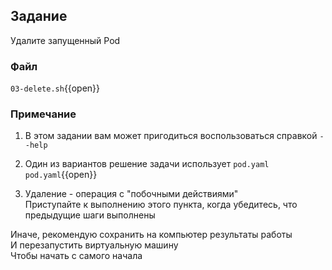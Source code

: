 ## Задание

Удалите запущенный Pod

### Файл

`03-delete.sh`{{open}}

### Примечание

1. В этом задании вам может пригодиться воспользоваться справкой `--help`

2. Один из вариантов решение задачи использует `pod.yaml`
   `pod.yaml`{{open}}

3. Удаление - операция с "побочными действиями"\
   Приступайте к выполнению этого пункта, когда убедитесь, что предыдущие шаги выполнены

Иначе, рекомендую сохранить на компьютер результаты работы \
И перезапустить виртуальную машину\
Чтобы начать с самого начала
